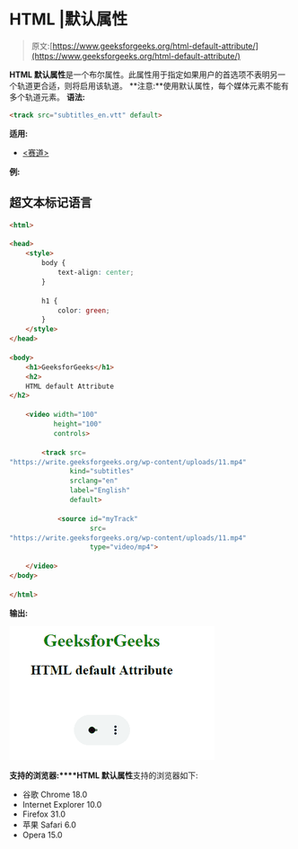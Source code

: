 # HTML |默认属性

> 原文:[https://www.geeksforgeeks.org/html-default-attribute/](https://www.geeksforgeeks.org/html-default-attribute/)

**HTML 默认属性**是一个布尔属性。此属性用于指定如果用户的首选项不表明另一个轨道更合适，则将启用该轨道。
**注意:**使用默认属性，每个媒体元素不能有多个轨道元素。
**语法:**

```html
<track src="subtitles_en.vtt" default>
```

**适用:**

*   [<赛道>](https://www.geeksforgeeks.org/html-track-default-attribute/?ref=rp)

**例:**

## 超文本标记语言

```html
<html>

<head>
    <style>
        body {
            text-align: center;
        }

        h1 {
            color: green;
        }
    </style>
</head>

<body>
    <h1>GeeksforGeeks</h1>
    <h2>
    HTML default Attribute
</h2>

    <video width="100"
           height="100"
           controls>

        <track src=
"https://write.geeksforgeeks.org/wp-content/uploads/11.mp4"
               kind="subtitles"
               srclang="en"
               label="English"
               default>

            <source id="myTrack"
                    src=
"https://write.geeksforgeeks.org/wp-content/uploads/11.mp4"
                    type="video/mp4">

    </video>
</body>

</html>
```

**输出:**

![](img/7fc6b09aaf7e99049251b94385836185.png)

**支持的浏览器:****HTML 默认属性**支持的浏览器如下:

*   谷歌 Chrome 18.0
*   Internet Explorer 10.0
*   Firefox 31.0
*   苹果 Safari 6.0
*   Opera 15.0